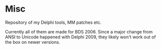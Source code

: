 # Misc
Repository of my Delphi tools, MM patches etc.

Currently all of them are made for BDS 2006. Since a major change from ANSI to Unicode happened with Delphi 2009, they likely won't work out of the box on newer versions.
